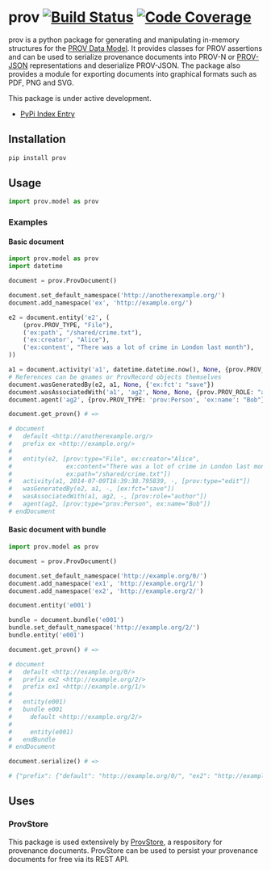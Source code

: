 # prov [![Build Status](https://travis-ci.org/trungdong/prov.svg)](https://travis-ci.org/trungdong/prov) [![Code Coverage](https://coveralls.io/repos/trungdong/prov/badge.png?branch=master)](https://coveralls.io/r/trungdong/prov?branch=master)

prov is a python package for generating and manipulating in-memory structures for the
[PROV Data Model](http://www.w3.org/TR/prov-dm/). It provides classes for PROV assertions
and can be used to serialize provenance documents into PROV-N or
[PROV-JSON](http://www.w3.org/Submission/prov-json/) representations and deserialize
PROV-JSON. The package also provides a module for exporting documents into graphical
formats such as PDF, PNG and SVG.

This package is under active development.

- [PyPi Index Entry](https://pypi.python.org/pypi/prov)


## Installation
```bash
pip install prov
```

## Usage

```python
import prov.model as prov
```

### Examples

#### Basic document

```python
import prov.model as prov
import datetime

document = prov.ProvDocument()

document.set_default_namespace('http://anotherexample.org/')
document.add_namespace('ex', 'http://example.org/')

e2 = document.entity('e2', (
    (prov.PROV_TYPE, "File"),
    ('ex:path', "/shared/crime.txt"),
    ('ex:creator', "Alice"),
    ('ex:content', "There was a lot of crime in London last month"),
))

a1 = document.activity('a1', datetime.datetime.now(), None, {prov.PROV_TYPE: "edit"})
# References can be qnames or ProvRecord objects themselves
document.wasGeneratedBy(e2, a1, None, {'ex:fct': "save"})
document.wasAssociatedWith('a1', 'ag2', None, None, {prov.PROV_ROLE: "author"})
document.agent('ag2', {prov.PROV_TYPE: 'prov:Person', 'ex:name': "Bob"})

document.get_provn() # =>

# document
#   default <http://anotherexample.org/>
#   prefix ex <http://example.org/>
#   
#   entity(e2, [prov:type="File", ex:creator="Alice",
#               ex:content="There was a lot of crime in London last month",
#               ex:path="/shared/crime.txt"])
#   activity(a1, 2014-07-09T16:39:38.795839, -, [prov:type="edit"])
#   wasGeneratedBy(e2, a1, -, [ex:fct="save"])
#   wasAssociatedWith(a1, ag2, -, [prov:role="author"])
#   agent(ag2, [prov:type="prov:Person", ex:name="Bob"])
# endDocument
```

#### Basic document with bundle

```python
import prov.model as prov

document = prov.ProvDocument()

document.set_default_namespace('http://example.org/0/')
document.add_namespace('ex1', 'http://example.org/1/')
document.add_namespace('ex2', 'http://example.org/2/')

document.entity('e001')

bundle = document.bundle('e001')
bundle.set_default_namespace('http://example.org/2/')
bundle.entity('e001')

document.get_provn() # =>

# document
#   default <http://example.org/0/>
#   prefix ex2 <http://example.org/2/>
#   prefix ex1 <http://example.org/1/>
#   
#   entity(e001)
#   bundle e001
#     default <http://example.org/2/>
#     
#     entity(e001)
#   endBundle
# endDocument

document.serialize() # =>

# {"prefix": {"default": "http://example.org/0/", "ex2": "http://example.org/2/", "ex1": "http://example.org/1/"}, "bundle": {"e001": {"prefix": {"default": "http://example.org/2/"}, "entity": {"e001": {}}}}, "entity": {"e001": {}}}

```

## Uses

### ProvStore

This package is used extensively by [ProvStore](https://provenance.ecs.soton.ac.uk/store/),
a respository for provenance documents. ProvStore can be used to persist your provenance documents
for free via its REST API.
